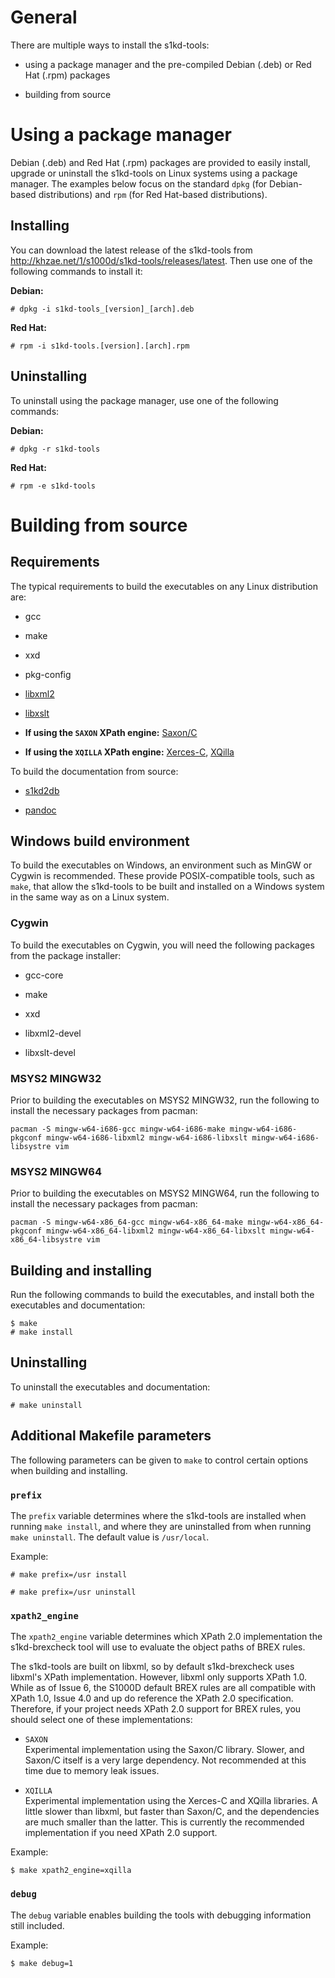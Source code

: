 # General

There are multiple ways to install the s1kd-tools:

  - using a package manager and the pre-compiled Debian (.deb) or Red
    Hat (.rpm) packages

  - building from source

# Using a package manager

Debian (.deb) and Red Hat (.rpm) packages are provided to easily
install, upgrade or uninstall the s1kd-tools on Linux systems using a
package manager. The examples below focus on the standard `dpkg` (for
Debian-based distributions) and `rpm` (for Red Hat-based distributions).

## Installing

You can download the latest release of the s1kd-tools from
<http://khzae.net/1/s1000d/s1kd-tools/releases/latest>. Then use one of
the following commands to install it:

**Debian:**

    # dpkg -i s1kd-tools_[version]_[arch].deb

**Red Hat:**

    # rpm -i s1kd-tools.[version].[arch].rpm

## Uninstalling

To uninstall using the package manager, use one of the following
commands:

**Debian:**

    # dpkg -r s1kd-tools

**Red Hat:**

    # rpm -e s1kd-tools

# Building from source

## Requirements

The typical requirements to build the executables on any Linux
distribution are:

  - gcc

  - make

  - xxd

  - pkg-config

  - [libxml2](https://gitlab.gnome.org/GNOME/libxml2)

  - [libxslt](https://gitlab.gnome.org/GNOME/libxslt)

  - **If using the `SAXON` XPath engine:**
    [Saxon/C](https://www.saxonica.com/saxon-c/index.xml)

  - **If using the `XQILLA` XPath engine:**
    [Xerces-C](https://xerces.apache.org/xerces-c/),
    [XQilla](http://xqilla.sourceforge.net/HomePage)

To build the documentation from source:

  - [s1kd2db](http://github.com/kibook/s1kd2db)

  - [pandoc](https://pandoc.org/)

## Windows build environment

To build the executables on Windows, an environment such as MinGW or
Cygwin is recommended. These provide POSIX-compatible tools, such as
`make`, that allow the s1kd-tools to be built and installed on a Windows
system in the same way as on a Linux system.

### Cygwin

To build the executables on Cygwin, you will need the following packages
from the package installer:

  - gcc-core

  - make

  - xxd

  - libxml2-devel

  - libxslt-devel

### MSYS2 MINGW32

Prior to building the executables on MSYS2 MINGW32, run the following to
install the necessary packages from pacman:

    pacman -S mingw-w64-i686-gcc mingw-w64-i686-make mingw-w64-i686-pkgconf mingw-w64-i686-libxml2 mingw-w64-i686-libxslt mingw-w64-i686-libsystre vim

### MSYS2 MINGW64

Prior to building the executables on MSYS2 MINGW64, run the following to
install the necessary packages from pacman:

    pacman -S mingw-w64-x86_64-gcc mingw-w64-x86_64-make mingw-w64-x86_64-pkgconf mingw-w64-x86_64-libxml2 mingw-w64-x86_64-libxslt mingw-w64-x86_64-libsystre vim

## Building and installing

Run the following commands to build the executables, and install both
the executables and documentation:

    $ make
    # make install

## Uninstalling

To uninstall the executables and documentation:

    # make uninstall

## Additional Makefile parameters

The following parameters can be given to `make` to control certain
options when building and installing.

### `prefix`

The `prefix` variable determines where the s1kd-tools are installed when
running `make install`, and where they are uninstalled from when running
`make uninstall`. The default value is `/usr/local`.

Example:

    # make prefix=/usr install

    # make prefix=/usr uninstall

### `xpath2_engine`

The `xpath2_engine` variable determines which XPath 2.0 implementation
the s1kd-brexcheck tool will use to evaluate the object paths of BREX
rules.

The s1kd-tools are built on libxml, so by default s1kd-brexcheck uses
libxml's XPath implementation. However, libxml only supports XPath 1.0.
While as of Issue 6, the S1000D default BREX rules are all compatible
with XPath 1.0, Issue 4.0 and up do reference the XPath 2.0
specification. Therefore, if your project needs XPath 2.0 support for
BREX rules, you should select one of these implementations:

  - `SAXON`  
    Experimental implementation using the Saxon/C library. Slower, and
    Saxon/C itself is a very large dependency. Not recommended at this
    time due to memory leak issues.

  - `XQILLA`  
    Experimental implementation using the Xerces-C and XQilla libraries.
    A little slower than libxml, but faster than Saxon/C, and the
    dependencies are much smaller than the latter. This is currently the
    recommended implementation if you need XPath 2.0 support.

Example:

    $ make xpath2_engine=xqilla

### `debug`

The `debug` variable enables building the tools with debugging
information still included.

Example:

    $ make debug=1
